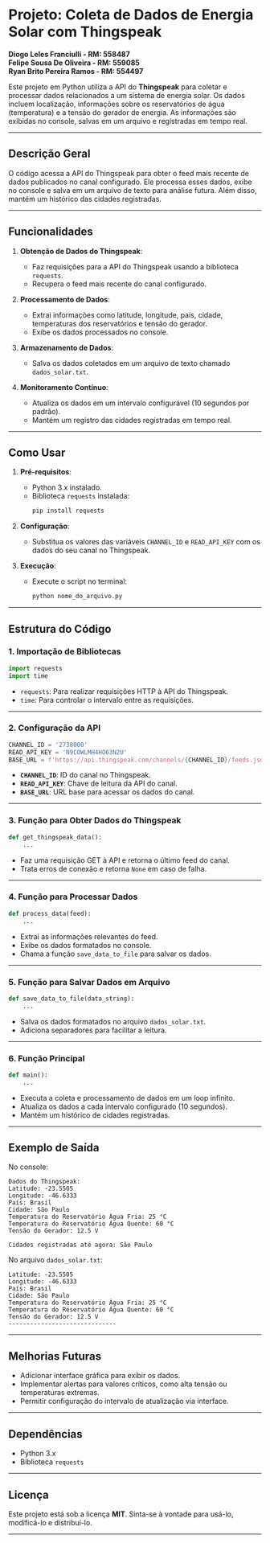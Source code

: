 # Projeto: Coleta de Dados de Energia Solar com Thingspeak

**Diogo Leles Franciulli - RM: 558487** <br>
**Felipe Sousa De Oliveira - RM: 559085** <br>
**Ryan Brito Pereira Ramos - RM: 554497** <br>

Este projeto em Python utiliza a API do **Thingspeak** para coletar e processar dados relacionados a um sistema de energia solar. Os dados incluem localização, informações sobre os reservatórios de água (temperatura) e a tensão do gerador de energia. As informações são exibidas no console, salvas em um arquivo e registradas em tempo real.

---

## **Descrição Geral**

O código acessa a API do Thingspeak para obter o feed mais recente de dados publicados no canal configurado. Ele processa esses dados, exibe no console e salva em um arquivo de texto para análise futura. Além disso, mantém um histórico das cidades registradas.

---

## **Funcionalidades**

1. **Obtenção de Dados do Thingspeak**:
   - Faz requisições para a API do Thingspeak usando a biblioteca `requests`.
   - Recupera o feed mais recente do canal configurado.

2. **Processamento de Dados**:
   - Extrai informações como latitude, longitude, país, cidade, temperaturas dos reservatórios e tensão do gerador.
   - Exibe os dados processados no console.

3. **Armazenamento de Dados**:
   - Salva os dados coletados em um arquivo de texto chamado `dados_solar.txt`.

4. **Monitoramento Contínuo**:
   - Atualiza os dados em um intervalo configurável (10 segundos por padrão).
   - Mantém um registro das cidades registradas em tempo real.

---

## **Como Usar**

1. **Pré-requisitos**:
   - Python 3.x instalado.
   - Biblioteca `requests` instalada:
     ```bash
     pip install requests
     ```

2. **Configuração**:
   - Substitua os valores das variáveis `CHANNEL_ID` e `READ_API_KEY` com os dados do seu canal no Thingspeak.

3. **Execução**:
   - Execute o script no terminal:
     ```bash
     python nome_do_arquivo.py
     ```

---

## **Estrutura do Código**

### **1. Importação de Bibliotecas**
```python
import requests
import time
```
- `requests`: Para realizar requisições HTTP à API do Thingspeak.
- `time`: Para controlar o intervalo entre as requisições.

---

### **2. Configuração da API**
```python
CHANNEL_ID = '2738000'
READ_API_KEY = 'N9COWLMH4HO63N2U'
BASE_URL = f'https://api.thingspeak.com/channels/{CHANNEL_ID}/feeds.json'
```
- **`CHANNEL_ID`**: ID do canal no Thingspeak.
- **`READ_API_KEY`**: Chave de leitura da API do canal.
- **`BASE_URL`**: URL base para acessar os dados do canal.

---

### **3. Função para Obter Dados do Thingspeak**
```python
def get_thingspeak_data():
    ...
```
- Faz uma requisição GET à API e retorna o último feed do canal.
- Trata erros de conexão e retorna `None` em caso de falha.

---

### **4. Função para Processar Dados**
```python
def process_data(feed):
    ...
```
- Extrai as informações relevantes do feed.
- Exibe os dados formatados no console.
- Chama a função `save_data_to_file` para salvar os dados.

---

### **5. Função para Salvar Dados em Arquivo**
```python
def save_data_to_file(data_string):
    ...
```
- Salva os dados formatados no arquivo `dados_solar.txt`.
- Adiciona separadores para facilitar a leitura.

---

### **6. Função Principal**
```python
def main():
    ...
```
- Executa a coleta e processamento de dados em um loop infinito.
- Atualiza os dados a cada intervalo configurado (10 segundos).
- Mantém um histórico de cidades registradas.

---

## **Exemplo de Saída**

No console:
```
Dados do Thingspeak:
Latitude: -23.5505
Longitude: -46.6333
País: Brasil
Cidade: São Paulo
Temperatura do Reservatório Água Fria: 25 °C
Temperatura do Reservatório Água Quente: 60 °C
Tensão do Gerador: 12.5 V

Cidades registradas até agora: São Paulo
```

No arquivo `dados_solar.txt`:
```
Latitude: -23.5505
Longitude: -46.6333
País: Brasil
Cidade: São Paulo
Temperatura do Reservatório Água Fria: 25 °C
Temperatura do Reservatório Água Quente: 60 °C
Tensão do Gerador: 12.5 V
------------------------------
```

---

## **Melhorias Futuras**

- Adicionar interface gráfica para exibir os dados.
- Implementar alertas para valores críticos, como alta tensão ou temperaturas extremas.
- Permitir configuração do intervalo de atualização via interface.

---

## **Dependências**

- Python 3.x
- Biblioteca `requests`

---

## **Licença**

Este projeto está sob a licença **MIT**. Sinta-se à vontade para usá-lo, modificá-lo e distribuí-lo.

---